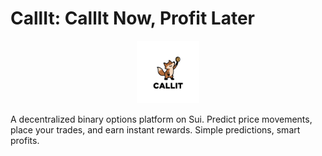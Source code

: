# CallIt: CallIt Now, Profit Later

<p align="center">
  <img src="./frontend/public/callit_logo.png" alt="CallIt Logo" width="100"/>
</p>
A decentralized binary options platform on Sui. Predict price movements, place your trades, and earn instant rewards. Simple predictions, smart profits.
